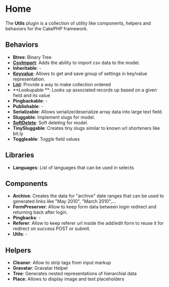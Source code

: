 Home
====

The **Utils** plugin is a collection of utility like components, helpers and behaviors for the CakePHP framework.

Behaviors
---------

* **Btree**: Binary Tree
* **[CsvImport](Documentation/Csv.md)**: Adds the ability to import csv data to the model.
* **Inheritable**: -
* **[Keyvalue](Documentation/Keyvalue.md)**: Allows to get and save group of settings in key/value representation.
* **[List](Documentation/List.md)**: Provide a way to make collection ordered
* **Lookupable **: Looks up associated records up based on a given field and its value
* **Pingbackable**: -
* **Publishable**: -
* **Serializable**: Allows serialize/deserialize array data into large text field.
* **Sluggable**: Implement slugs for model.
* **[SoftDelete](Documentation/Soft-Delete.md)**: Soft deleting for model.
* **TinySluggable**: Creates tiny slugs similar to known url shorteners like bit.ly
* **Toggleable**: Toggle field values

Libraries
---------

* **Languages**:  List of languages that can be used in selects

Components
----------

* **Archive**: Creates the data for "archive" date ranges that can be used to generated links like "May 2010", "March 2010",...
* **FormPreserver**: Allow to keep form data between login redirect and returning back after login.
* **Pingbacks**: -
* **Referer**: Allow to keep referer url inside the add/edit form to reuse it for redirect on success POST or submit.
* **Utils**: -

Helpers
-------

* **Cleaner**: Allow to strip tags from input markup
* **Gravatar**: Gravatar Helper
* **Tree**: Generates nested representations of hierarchial data
* **Place**: Allows to display image and text placeholders

